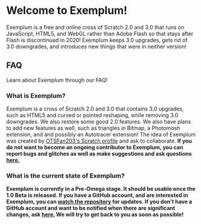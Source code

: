 <h1> Welcome to Exemplum! </h1>

   <p> Exemplum is a free and online cross of Scratch 2.0 and 3.0 that runs on JavaScript, HTML5, and WebGL rather than Adobe Flash so that stays after Flash is discontinued in 2020! Exemplum keeps 3.0 upgrades, gets rid of 3.0 downgrades, and introduces new things that were in neither version! </p>

<h2> FAQ </h2>

   <p> Learn about Exemplum through our FAQ! </p>

<h3> What is Exemplum? </h3>

   <p> Exemplum is a cross of Scratch 2.0 and 3.0 that contains 3.0 upgrades, such as HTML5 and curved or pointed reshaping, while removing 3.0 downgrades. We also restore some good 2.0 features. We also have plans to add new features as well, such as triangles in Bitmap, a Photomosh extension, and and possibly an Autotracer extension! The idea of Exemplum was created by <a href="https://scratch.mit.edu/users/OTSFan203>OTSFan203</a>, and it is completely online and doesn't require account setup! </p>
   
<h3>Can I upload my Exemplum projects to Scratch?</h3>

   <p> Yes, you can upload the projects you made using Exemplum into Scratch! Some features won't be able to cross over - like Photomosh features, if they are added - but things like Bitmap triangles should successfully cross over. All projects made in Exemplum can be saved to your file, however, so you can keep any project! </p>
   
<h3> Can I contribute to Exemplum? </h3>

   <p> Yes! Exemplum is looking for collaborators, so if you are interested, visit <a href="https://scratch.mit.edu/users/OTSFan203>OTSFan203's Scratch profile</a> and ask to collaborate. <strong> If you do not want to become an ongoing contributor to Exemplum, you can report bugs and glitches as well as make suggestions and ask questions <a href="https://github.com/otsfan203/exemplum/issues">here.</a>
   
<h3> What is the current state of Exemplum? </h3>

   <p> Exemplum is currently in a Pre-Omega stage. It should be usable once the 1.0 Beta is released. If you have a GitHub account, and are interested in Exemplum, you can <a href="https://github.com/otsfan203/exemplum/">watch the repository</a> for updates. If you don't have a GitHub account and want to be notified when there are significant changes, ask <a href="https://scratch.mit.edu/users/OTSFan203>here.</a> </p>
   
<h3> I still have a question! </h3>

   <p> If you still have a question, you can ask questions <a href="https://github.com/otsfan203/exemplum/issues">here.</a> We will try to get back to you as soon as possible! </p>
